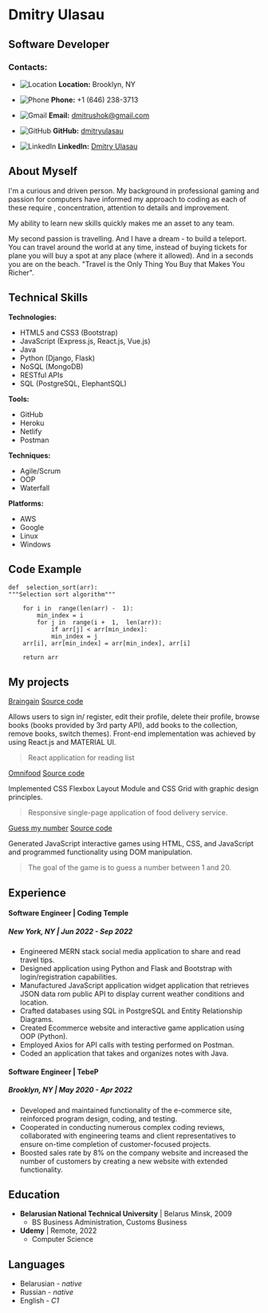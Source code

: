 # Dmitry Ulasau

## Software Developer

### **Contacts:**

- ![Location](https://res.cloudinary.com/dulasau/image/upload/c_scale,w_16/v1678244433/ICONS/location-logo_eixffw.png) **Location:** Brooklyn, NY

- ![Phone](https://res.cloudinary.com/dulasau/image/upload/c_scale,w_16/v1678243392/ICONS/smartphone-call-logo_h6diuo.png) **Phone:** +1 (646) 238-3713

- ![Gmail](https://res.cloudinary.com/dulasau/image/upload/c_scale,w_16/v1678243392/ICONS/gmail-logo_pp6ixx.png) **Email:** dmitrushok@gmail.com

- ![GitHub](https://res.cloudinary.com/dulasau/image/upload/c_scale,w_16/v1678242983/ICONS/github-logo_oqwbkh.png) **GitHub:** [dmitryulasau](https://github.com/dmitryulasau)

- ![LinkedIn](https://res.cloudinary.com/dulasau/image/upload/c_scale,w_16/v1678243124/ICONS/linkedin-logo_x9umaf.png) **LinkedIn:** [Dmitry Ulasau](https://www.linkedin.com/in/dmitry-ulasau/)

## **About Myself**

I'm a curious and driven person. My background in professional gaming and passion for computers have informed my approach to coding as each of these require , concentration, attention to details and improvement.

My ability to learn new skills quickly makes me an asset to any team.

My second passion is travelling. And I have a dream - to build a teleport. You can travel around the world at any time, instead of buying tickets for plane you will buy a spot at any place (where it allowed). And in a seconds you are on the beach. "Travel is the Only Thing You Buy that Makes You Richer".

## **Technical Skills**

**Technologies:**

- HTML5 and CSS3 (Bootstrap)
- JavaScript (Express.js, React.js, Vue.js)
- Java
- Python (Django, Flask)
- NoSQL (MongoDB)
- RESTful APIs
- SQL (PostgreSQL, ElephantSQL)

**Tools:**

- GitHub
- Heroku
- Netlify
- Postman

**Techniques:**

- Agile/Scrum
- OOP
- Waterfall

**Platforms:**

- AWS
- Google
- Linux
- Windows

## **Code Example**

    def  selection_sort(arr):
    """Selection sort algorithm"""

        for i in  range(len(arr) -  1):
    	    min_index = i
    	    for j in  range(i +  1,  len(arr)):
    		    if arr[j] < arr[min_index]:
    		    min_index = j
        arr[i], arr[min_index] = arr[min_index], arr[i]

        return arr

## **My projects**

[Braingain](https://braingain-ulasau.netlify.app/)
[Source code](https://github.com/dmitryulasau/BRAINGAIN_reading_list)

Allows users to sign in/ register, edit their profile, delete their profile, browse books (books provided by 3rd party API), add books to the collection, remove books, switch themes). Front-end implementation was achieved by using React.js and MATERIAL UI.

> React application for reading list

[Omnifood](https://omnifood-ulasau.netlify.app/)
[Source code](https://github.com/dmitryulasau/Omnifood)

Implemented CSS Flexbox Layout Module and CSS Grid with graphic design principles.

> Responsive single-page application of food delivery service.

[Guess my number](https://ulasau-guess-my-number.netlify.app/)
[Source code](https://github.com/dmitryulasau/Guess-My-Number)

Generated JavaScript interactive games using HTML, CSS, and JavaScript and programmed functionality using DOM manipulation.

> The goal of the game is to guess a number between 1 and 20.

## **Experience**

#### **Software Engineer |** **Coding Temple**

##### New York, NY | Jun 2022 - Sep 2022

- Engineered MERN stack social media application to share and read travel tips.
- Designed application using Python and Flask and Bootstrap with login/registration capabilities.
- Manufactured JavaScript application widget application that retrieves JSON data rom public API to display current weather conditions and location.
- Crafted databases using SQL in PostgreSQL and Entity Relationship Diagrams.
- Created Ecommerce website and interactive game application using OOP (Python).
- Employed Axios for API calls with testing performed on Postman.
- Coded an application that takes and organizes notes with Java.

#### **Software Engineer |** **TebeP**

##### Brooklyn, NY | May 2020 - Apr 2022

- Developed and maintained functionality of the e-commerce site, reinforced program design, coding, and testing.
- Cooperated in conducting numerous complex coding reviews, collaborated with engineering teams and client representatives to ensure on-time completion of customer-focused projects.
- Boosted sales rate by 8% on the company website and increased the number of customers by creating a new website with extended functionality.

## **Education**

- **Belarusian National Technical University** | Belarus Minsk, 2009
  - BS Business Administration, Customs Business
- **Udemy** | Remote, 2022
  - Computer Science

## **Languages**

- Belarusian - _native_
- Russian - _native_
- English - _C1_
